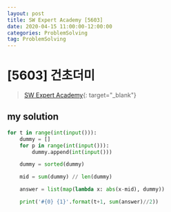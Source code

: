 ```yaml
---
layout: post
title: SW Expert Academy [5603]
date: 2020-04-15 11:00:00-12:00:00
categories: ProblemSolving
tag: ProblemSolving
---
```


# [5603] 건초더미
> [SW Expert Academy](https://swexpertacademy.com/main/main.do){: target="_blank"}

## my solution
```python
for t in range(int(input())):
    dummy = []
    for p in range(int(input())):
        dummy.append(int(input()))

    dummy = sorted(dummy)

    mid = sum(dummy) // len(dummy)

    answer = list(map(lambda x: abs(x-mid), dummy))

    print('#{0} {1}'.format(t+1, sum(answer)//2))
```
